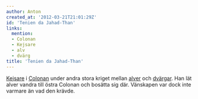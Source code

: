 ```yaml
---
author: Anton
created_at: '2012-03-21T21:01:29Z'
id: 'Tenien da Jahad-Than'
links:
  mention:
  - Colonan
  - Kejsare
  - alv
  - dvärg
title: 'Tenien da Jahad-Than'
---
```


[Kejsare] i [Colonan] under andra stora kriget mellan [alver] och [dvärgar]. Han lät alver vandra
till östra Colonan och bosätta sig där. Vänskapen var dock inte varmare än vad den krävde.

  [Kejsare]: Kejsare
  [Colonan]: Colonan
  [alver]: alv
  [dvärgar]: dvärg
